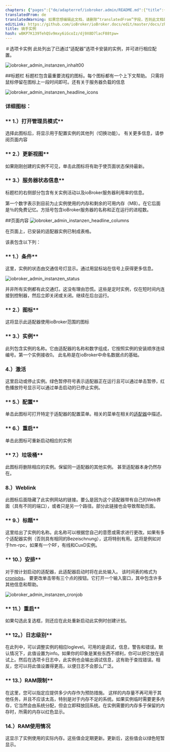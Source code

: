 ```yaml
---
chapters: {"pages":{"de/adapterref/iobroker.admin/README.md":{"title":{"de":"no title"},"content":"de/adapterref/iobroker.admin/README.md"},"de/adapterref/iobroker.admin/admin/tab-adapters.md":{"title":{"de":"Der Reiter Adapter"},"content":"de/adapterref/iobroker.admin/admin/tab-adapters.md"},"de/adapterref/iobroker.admin/admin/tab-instances.md":{"title":{"de":"Der Reiter Instanzen"},"content":"de/adapterref/iobroker.admin/admin/tab-instances.md"},"de/adapterref/iobroker.admin/admin/tab-objects.md":{"title":{"de":"Der Reiter Objekte"},"content":"de/adapterref/iobroker.admin/admin/tab-objects.md"},"de/adapterref/iobroker.admin/admin/tab-states.md":{"title":{"de":"Der Reiter Zustände"},"content":"de/adapterref/iobroker.admin/admin/tab-states.md"},"de/adapterref/iobroker.admin/admin/tab-groups.md":{"title":{"de":"Der Reiter Gruppen"},"content":"de/adapterref/iobroker.admin/admin/tab-groups.md"},"de/adapterref/iobroker.admin/admin/tab-users.md":{"title":{"de":"Der Reiter Benutzer"},"content":"de/adapterref/iobroker.admin/admin/tab-users.md"},"de/adapterref/iobroker.admin/admin/tab-events.md":{"title":{"de":"Der Reiter Ereignisse"},"content":"de/adapterref/iobroker.admin/admin/tab-events.md"},"de/adapterref/iobroker.admin/admin/tab-hosts.md":{"title":{"de":"Der Reiter Hosts"},"content":"de/adapterref/iobroker.admin/admin/tab-hosts.md"},"de/adapterref/iobroker.admin/admin/tab-enums.md":{"title":{"de":"Der Reiter Aufzählungen"},"content":"de/adapterref/iobroker.admin/admin/tab-enums.md"},"de/adapterref/iobroker.admin/admin/tab-log.md":{"title":{"de":"Der Reiter Log"},"content":"de/adapterref/iobroker.admin/admin/tab-log.md"},"de/adapterref/iobroker.admin/admin/tab-system.md":{"title":{"de":"Die Systemeinstellungen"},"content":"de/adapterref/iobroker.admin/admin/tab-system.md"}}}
translatedFrom: de
translatedWarning: 如果您想编辑此文档，请删除“translatedFrom”字段，否则此文档将再次自动翻译
editLink: https://github.com/ioBroker/ioBroker.docs/edit/master/docs/zh-cn/adapterref/iobroker.admin/admin/tab-instances.md
title: 骑手实例
hash: wBKP7K139TehQSv9mxy6iGcoIz/dj9X8D7lacF88tpw=
---
```

＃选项卡实例
此处列出了已通过“适配器”选项卡安装的实例，并可进行相应配置。

<span style="line-height: 1.5;"></span>

![iobroker_admin_instanzen_inhalt00](../../../../de/adapterref/iobroker.admin/admin/img/tab-instances_Inhalt00.jpg)

##标题栏
标题栏包含最重要流程的图标。每个图标都有一个上下文帮助。
只需将鼠标停留在图标上一段时间即可。还有关于服务器负载的信息

![iobroker_admin_instanzen_headline_icons](../../../../de/adapterref/iobroker.admin/admin/img/tab-instances_Icons-e1476803621402.jpg)

### **详细图标：**
### ** 1.）打开管理员模式**
选择此图标后，将显示用于配置实例的其他列（切换功能）。
有关更多信息，请参阅页面内容

### ** 2.）更新视图**
如果刚刚创建的实例不可见，单击此图标将有助于使页面状态保持最新。

### ** 3.）服务器状态信息**
标题栏的右侧部分包含有关实例活动以及ioBroker服务器利用率的信息。

第一个数字表示到目前为止实例使用的内存和剩余的可用内存（MB）。在它后面是％的免费记忆。方括号包含ioBroker服务器的名称和正在运行的进程数。

##页面内容
![iobroker_admin_instanzen_headline_columns](../../../../de/adapterref/iobroker.admin/admin/img/tab-instances_Headline_Columns.jpg)

在页面上，已安装的适配器实例已制成表格。

该表包含以下列：

### ** 1.）条件**
这里，实例的状态由交通信号灯显示。通过用鼠标站在信号上获得更多信息。

![iobroker_admin_instanzen_status](../../../../de/adapterref/iobroker.admin/admin/img/tab-instances_Instanzen_Status.jpg)

并非所有实例都有此交通灯。这没有理由恐慌。这些是定时实例，仅在短时间内连接到控制器，然后立即关闭或关闭。继续在后台运行。

### ** 2.）图标**
这将显示此适配器使用ioBroker范围的图标

### ** 3.）实例**
此列包含实例的名称。它由适配器的名称和数字组成，它按照实例的安装顺序连续编号。第一个实例接收0。
此名称是在ioBroker中命名数据点的基础。

### 4.）激活
这里启动或停止实例。绿色暂停符号表示适配器正在运行且可以通过单击暂停，红色播放符号显示可以通过单击启动的已停止实例。

### ** 5.）配置**
单击此图标可打开特定于适配器的配置菜单。相关的菜单在相关的[适配器](http://www.iobroker.net/?page_id=2236&lang=de)中描述。

### ** 6.）重启**
单击此图标可重新启动相应的实例

### ** 7.）垃圾桶**
此图标将删除相应的实例。保留同一适配器的其他实例。
甚至适配器本身仍然存在。

### **8.）Weblink**
此图标后面隐藏了此实例网站的链接。要么是因为这个适配器带有自己的Web界面（具有不同的端口），或者只是另一个路径。部分此链接也会导致帮助页面。

### ** 9.）标题**
这里给出了实例的名称。此名称可以根据您自己的意愿或需求进行更改。如果有多个适配器实例（否则具有相同的Bezeischnung），这将特别有用。这将是例如对于hm-rpc，如果有一个RF，有线和CuxD实例。

### ** 10.）安排**
对于按计划启动的适配器，此适配器启动时将在此处输入。
该时间表的格式为[cronjobs](https://de.wikipedia.org/wiki/Cron#Beispiele)。
要更改单击带有三个点的按钮。它打开一个输入窗口，其中包含许多其他信息和帮助。

![iobroker_admin_instanzen_cronjob](../../../../de/adapterref/iobroker.admin/admin/img/tab-instances_Cronjob.jpg)

### ** 11.）重启**
如果勾选此复选框，则还应在此处重新启动此实例时创建计划。

### ** 12。）日志级别**
在此列中，可以调整实例的相应loglevel。可用的是调试，信息，警告和错误。默认情况下，此值设置为info。如果你的印象是某些东西不顺利，你可以把它放在调试上。然后在选项卡日志中，此实例也会输出调试信息，这有助于查找错误。相反，您可以将此值设置得更高，以便日志不会那么广泛。

### ** 13.）RAM限制**
在这里，您可以指定应提供多少内存作为预防措施。
这样的内存量不再可用于其他任务，并且不应该太高，特别是对于内存不足的系统。如果实例临时需要更多内存，它当然会由系统分配，但会立即释放回系统。在实例需要的内存多于保留的内存时，所需的内存以红色显示。

### 14.）RAM使用情况
这显示了实例使用的实际内存。这些值会定期更新。更新后，这些值会以绿色短暂显示。
